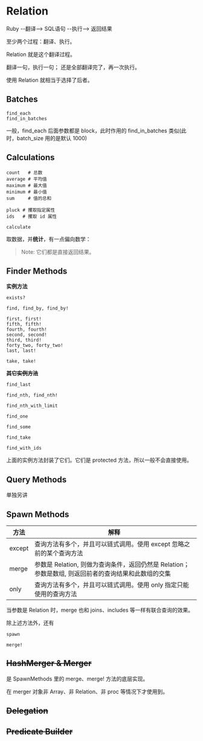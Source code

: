 # Relation

Ruby --翻译--> SQL语句 --执行--> 返回结果

至少两个过程：翻译、执行。

Relation 就是这个翻译过程。

翻译一句，执行一句；
还是全部翻译完了，再一次执行。

使用 Relation 就相当于选择了后者。

## Batches

```
find_each
find_in_batches
```

一般，find_each 后面参数都是 block，此时作用的 find_in_batches 类似(此时，batch_size 用的是默认 1000)

## Calculations

```
count   # 总数
average # 平均值
maximum # 最大值
minimum # 最小值
sum     # 值的总和

pluck # 攫取指定属性
ids   # 攫取 id 属性

calculate
```

取数据，并**统计**，有一点偏向数学：

> Note: 它们都是直接返回结果。

## Finder Methods

**实例方法**

```
exists?

find, find_by, find_by!

first, first!
fifth, fifth!
fourth, fourth!
second, second!
third, third!
forty_two, forty_two!
last, last!

take, take!
```

**~~其它实例方法~~**

```
find_last

find_nth, find_nth!

find_nth_with_limit

find_one

find_some

find_take

find_with_ids
```

上面的实例方法封装了它们。它们是 protected 方法，所以一般不会直接使用。

## Query Methods

单独另讲

## Spawn Methods

| 方法 | 解释 |
| -- | -- |
| except | 查询方法有多个，并且可以链式调用。使用 except 忽略之前的某个查询方法 |
| merge | 参数是 Relation, 则做为查询条件，返回仍然是 Relation；参数是数组, 则返回前者的查询结果和此数组的交集 |
| only | 查询方法有多个，并且可以链式调用。使用 only 指定只能使用的查询方法 |

当参数是 Relation 时，merge 也和 joins、includes 等一样有联合查询的效果。

除上述方法外，还有

```
spawn

merge!
```

## ~~HashMerger & Merger~~

是 SpawnMethods 里的 merge、merge! 方法的底层实现。

在 merger 对象非 Array、非 Relation、非 proc 等情况下才使用到。

## ~~Delegation~~

## ~~Predicate Builder~~
